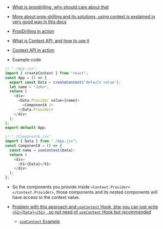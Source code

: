 - [What is propdrilling, why should care about that](https://youtu.be/M9O5AjEFzKw?si=Qj9mnjsAtxUqof8B&t=11147)
- [More about prop-drilling and its solutions, using context is explained in very good way in this docs](https://react.dev/learn/passing-data-deeply-with-context)

- [PropDrilling in action](https://youtu.be/M9O5AjEFzKw?si=fQnJAEWMgJZyfqvd&t=11237)

- [What is Context API, and how to use it](https://youtu.be/lAFbKzO-fss?si=-Qmop0JUIfl2UcR0&t=21047)

- [Context API in action](https://youtu.be/M9O5AjEFzKw?si=_B6f0uOiGmHboktH&t=11397)

- Example code

```js
// "./App.jsx";
import { createContext } from "react";
const App = () => {
  export const Data = createContext("default value");
  let name = "John";
  return (
    <div>
      <Data.Provider value={name}>
        <ComponentA />
      </Data.Provider>
    </div>
  );
};
export default App;

// "./ComponentA.jsx"
import { Data } from "./App.jsx";
const ComponentA = () => {
  const name = useContext(Data);
  return (
    <div>
      <h1>{Data}</h1>
    </div>
  );
};
```

- So the components you provide inside `<Context.Provider> </Context.Provider>`, those components and its nested components will have access to the context value.

- [Problem with this approach and `useContext` Hook, btw you can just write `<h1>{Data}</h1>` , so not need of `useContext` Hook but recommended](https://youtu.be/M9O5AjEFzKw?si=k5FNR1MmyNyYWF0z&t=11737)
  - [`useContext` Example](https://youtu.be/M9O5AjEFzKw?si=-E3-0XxNGAd5MJ7K&t=11777)
